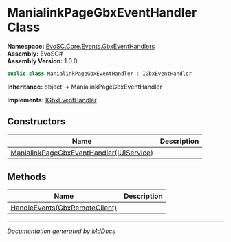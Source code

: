 ﻿<!--  
  <auto-generated>   
    The contents of this file were generated by a tool.  
    Changes to this file may be list if the file is regenerated  
  </auto-generated>   
-->

# ManialinkPageGbxEventHandler Class

**Namespace:** [EvoSC.Core.Events.GbxEventHandlers](../index.md)  
**Assembly:** EvoSC\#  
**Assembly Version:** 1.0.0

```csharp
public class ManialinkPageGbxEventHandler : IGbxEventHandler
```

**Inheritance:** object → ManialinkPageGbxEventHandler

**Implements:** [IGbxEventHandler](../../../../Interfaces/IGbxEventHandler/index.md)

## Constructors

| Name                                                              | Description |
| ----------------------------------------------------------------- | ----------- |
| [ManialinkPageGbxEventHandler(IUiService)](constructors/index.md) |             |

## Methods

| Name                                                     | Description |
| -------------------------------------------------------- | ----------- |
| [HandleEvents(GbxRemoteClient)](methods/HandleEvents.md) |             |

___

*Documentation generated by [MdDocs](https://github.com/ap0llo/mddocs)*
